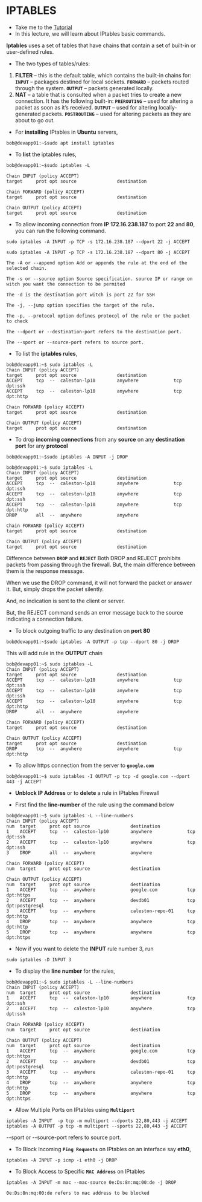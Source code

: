 # IPTABLES

  - Take me to the [Tutorial](https://kodekloud.com/topic/iptables-introduction/)
  - In this lecture, we will learn about IPtables basic commands.
  
**Iptables** uses a set of tables that have chains that contain a set of built-in or user-defined rules.
- The two types of tables/rules: 
1. **FILTER** – this is the default table, which contains the built-in chains for:
 **`INPUT`**  – packages destined for local sockets.
 **`FORWARD`** – packets routed through the system.
 **`OUTPUT`** – packets generated locally.
2. **NAT** – a table that is consulted when a packet tries to create a new connection. It has the following built-in:
**`PREROUTING`** – used for altering a packet as soon as it’s received.
**`OUTPUT`** – used for altering locally-generated packets.
**`POSTROUTING`** – used for altering packets as they are about to go out.

- For **installing** IPtables in **Ubuntu** servers, 

```
bob@devapp01:~$sudo apt install iptables
```

- To **list** the iptables rules,

```
bob@devapp01:~$sudo iptables -L

Chain INPUT (policy ACCEPT)
target     prot opt source               destination

Chain FORWARD (policy ACCEPT)
target     prot opt source               destination

Chain OUTPUT (policy ACCEPT)
target     prot opt source               destination
```

- To allow incoming connection from **IP** **172.16.238.187** to port **22** and **80**, you can run the following command.

```
sudo iptables -A INPUT -p TCP -s 172.16.238.187 --dport 22 -j ACCEPT
```

```
sudo iptables -A INPUT -p TCP -s 172.16.238.187 --dport 80 -j ACCEPT
```

    The -A or --append option Add or appends the rule at the end of the selected chain.

    The -s or --source option Source specification. source IP or range on witch you want the connection to be permited

    The -d is the destination port witch is port 22 for SSH

    The -j, --jump option specifies the target of the rule.

    The -p, --protocol option defines protocol of the rule or the packet to check

    The --dport or --destination-port refers to the destination port.

    The --sport or --source-port refers to source port.

- To list the **iptables rules**,

```
bob@devapp01:~$ sudo iptables -L
Chain INPUT (policy ACCEPT)
target     prot opt source               destination
ACCEPT     tcp  --  caleston-lp10        anywhere             tcp dpt:ssh
ACCEPT     tcp  --  caleston-lp10        anywhere             tcp dpt:http

Chain FORWARD (policy ACCEPT)
target     prot opt source               destination

Chain OUTPUT (policy ACCEPT)
target     prot opt source               destination
```

- To drop **incoming connections** from any **source** on any **destination port** for any **protocol**

```
bob@devapp01:~$sudo iptables -A INPUT -j DROP
```

```
bob@devapp01:~$ sudo iptables -L
Chain INPUT (policy ACCEPT)
target     prot opt source               destination
ACCEPT     tcp  --  caleston-lp10        anywhere             tcp dpt:ssh
ACCEPT     tcp  --  caleston-lp10        anywhere             tcp dpt:ssh
ACCEPT     tcp  --  caleston-lp10        anywhere             tcp dpt:http
DROP       all  --  anywhere             anywhere

Chain FORWARD (policy ACCEPT)
target     prot opt source               destination

Chain OUTPUT (policy ACCEPT)
target     prot opt source               destination
```

Difference between **`DROP`** and **`REJECT`**
Both DROP and REJECT prohibits packets from passing through the firewall. But, the main difference between them is the response message.

When we use the DROP command, it will not forward the packet or answer it. But, simply drops the packet silently.

And, no indication is sent to the client or server.

But, the REJECT command sends an error message back to the source indicating a connection failure.

- To block outgoing traffic to any destination on **port 80**

```
bob@devapp01:~$sudo iptables -A OUTPUT -p tcp --dport 80 -j DROP
```
This will add rule in the **OUTPUT** chain

```
bob@devapp01:~$ sudo iptables -L
Chain INPUT (policy ACCEPT)
target     prot opt source               destination
ACCEPT     tcp  --  caleston-lp10        anywhere             tcp dpt:ssh
ACCEPT     tcp  --  caleston-lp10        anywhere             tcp dpt:ssh
ACCEPT     tcp  --  caleston-lp10        anywhere             tcp dpt:http
DROP       all  --  anywhere             anywhere

Chain FORWARD (policy ACCEPT)
target     prot opt source               destination

Chain OUTPUT (policy ACCEPT)
target     prot opt source               destination
DROP       tcp  --  anywhere             anywhere             tcp dpt:http
```

- To allow https connection from the server to **`google.com`**
```
bob@devapp01:~$ sudo iptables -I OUTPUT -p tcp -d google.com --dport 443 -j ACCEPT
```

- **Unblock IP Address** or to **delete** a rule in IPtables Firewall

- First find the **line-number** of the rule using the command below

```
bob@devapp01:~$ sudo iptables -L --line-numbers
Chain INPUT (policy ACCEPT)
num  target     prot opt source               destination
1    ACCEPT     tcp  --  caleston-lp10        anywhere             tcp dpt:ssh
2    ACCEPT     tcp  --  caleston-lp10        anywhere             tcp dpt:ssh
3    DROP       all  --  anywhere             anywhere

Chain FORWARD (policy ACCEPT)
num  target     prot opt source               destination

Chain OUTPUT (policy ACCEPT)
num  target     prot opt source               destination
1    ACCEPT     tcp  --  anywhere             google.com           tcp dpt:https
2    ACCEPT     tcp  --  anywhere             devdb01              tcp dpt:postgresql
3    ACCEPT     tcp  --  anywhere             caleston-repo-01     tcp dpt:http
4    DROP       tcp  --  anywhere             anywhere             tcp dpt:http
5    DROP       tcp  --  anywhere             anywhere             tcp dpt:https
```

- Now if you want to delete the **INPUT** rule number 3, run

```
sudo iptables -D INPUT 3
```
- To display the **line number** for the rules,

```
bob@devapp01:~$ sudo iptables -L --line-numbers
Chain INPUT (policy ACCEPT)
num  target     prot opt source               destination
1    ACCEPT     tcp  --  caleston-lp10        anywhere             tcp dpt:ssh
2    ACCEPT     tcp  --  caleston-lp10        anywhere             tcp dpt:ssh

Chain FORWARD (policy ACCEPT)
num  target     prot opt source               destination

Chain OUTPUT (policy ACCEPT)
num  target     prot opt source               destination
1    ACCEPT     tcp  --  anywhere             google.com           tcp dpt:https
2    ACCEPT     tcp  --  anywhere             devdb01              tcp dpt:postgresql
3    ACCEPT     tcp  --  anywhere             caleston-repo-01     tcp dpt:http
4    DROP       tcp  --  anywhere             anywhere             tcp dpt:http
5    DROP       tcp  --  anywhere             anywhere             tcp dpt:https
```

- Allow Multiple Ports on IPtables using **`Multiport`**

```
iptables -A INPUT  -p tcp -m multiport --dports 22,80,443 -j ACCEPT
iptables -A OUTPUT -p tcp -m multiport --sports 22,80,443 -j ACCEPT
```

--sport or --source-port refers to source port.

- To Block Incoming **`Ping Requests`** on IPtables on an interface say **eth0**,

```
iptables -A INPUT -p icmp -i eth0 -j DROP
```

- To Block Access to Specific **`MAC Address`** on IPtables

```
iptables -A INPUT -m mac --mac-source 0e:Ds:8n:mq:00:de -j DROP

0e:Ds:8n:mq:00:de refers to mac address to be blocked
```
